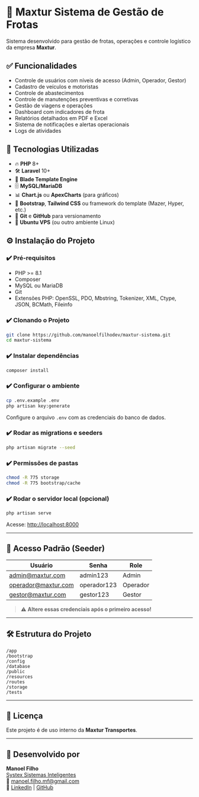 
# 🚛 Maxtur Sistema de Gestão de Frotas

Sistema desenvolvido para gestão de frotas, operações e controle logístico da empresa **Maxtur**.

## ✅ Funcionalidades

- Controle de usuários com níveis de acesso (Admin, Operador, Gestor)
- Cadastro de veículos e motoristas
- Controle de abastecimentos
- Controle de manutenções preventivas e corretivas
- Gestão de viagens e operações
- Dashboard com indicadores de frota
- Relatórios detalhados em PDF e Excel
- Sistema de notificações e alertas operacionais
- Logs de atividades

## 🚀 Tecnologias Utilizadas

- 🔥 **PHP** 8+
- 🛠️ **Laravel** 10+
- 🎨 **Blade Template Engine**
- 🗄️ **MySQL/MariaDB**
- 📊 **Chart.js** ou **ApexCharts** (para gráficos)
- 💅 **Bootstrap**, **Tailwind CSS** ou framework do template (Mazer, Hyper, etc.)
- 🐙 **Git** e **GitHub** para versionamento
- 🐧 **Ubuntu VPS** (ou outro ambiente Linux)

## ⚙️ Instalação do Projeto

### ✔️ Pré-requisitos

- PHP >= 8.1
- Composer
- MySQL ou MariaDB
- Git
- Extensões PHP: OpenSSL, PDO, Mbstring, Tokenizer, XML, Ctype, JSON, BCMath, Fileinfo

### ✔️ Clonando o Projeto

```bash
git clone https://github.com/manoelfilhodev/maxtur-sistema.git
cd maxtur-sistema
```

### ✔️ Instalar dependências

```bash
composer install
```

### ✔️ Configurar o ambiente

```bash
cp .env.example .env
php artisan key:generate
```

Configure o arquivo `.env` com as credenciais do banco de dados.

### ✔️ Rodar as migrations e seeders

```bash
php artisan migrate --seed
```

### ✔️ Permissões de pastas

```bash
chmod -R 775 storage
chmod -R 775 bootstrap/cache
```

### ✔️ Rodar o servidor local (opcional)

```bash
php artisan serve
```

Acesse: [http://localhost:8000](http://localhost:8000)

---

## 🔐 Acesso Padrão (Seeder)

| Usuário              | Senha       | Role      |
| -------------------- | ----------- | --------- |
| admin@maxtur.com     | admin123    | Admin     |
| operador@maxtur.com  | operador123 | Operador  |
| gestor@maxtur.com    | gestor123   | Gestor    |

> ⚠️ **Altere essas credenciais após o primeiro acesso!**

---

## 🛠️ Estrutura do Projeto

```
/app
/bootstrap
/config
/database
/public
/resources
/routes
/storage
/tests
```

---

## 📄 Licença

Este projeto é de uso interno da **Maxtur Transportes**.

---

## 🤝 Desenvolvido por

**Manoel Filho**  
[Systex Sistemas Inteligentes](https://systex.com.br)  
📧 manoel.filho.mf@gmail.com  
🚀 [LinkedIn](https://linkedin.com/in/seu-usuario) | [GitHub](https://github.com/manoelfilhodev)
